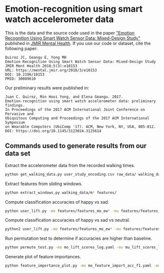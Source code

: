 # Emotion-recognition using smart watch accelerometer data

This is the data and the source code used in the paper ["Emotion Recognition Using Smart Watch Sensor Data: Mixed-Design Study"](http://doi.org/10.2196/10153) published in [JMIR Mental Health](https://mental.jmir.org/). If you use our code or dataset, cite the following paper: 

```
Quiroz JC, Geangu E, Yong MH
Emotion Recognition Using Smart Watch Sensor Data: Mixed-Design Study
JMIR Ment Health 2018;5(3):e10153
URL: https://mental.jmir.org/2018/3/e10153
DOI: 10.2196/10153
PMID: 30089610
```

Our preliminary results were published in:
```
Juan C. Quiroz, Min Hooi Yong, and Elena Geangu. 2017. 
Emotion-recognition using smart watch accelerometer data: preliminary findings. 
In Proceedings of the 2017 ACM International Joint Conference on Pervasive and 
Ubiquitous Computing and Proceedings of the 2017 ACM International Symposium 
on Wearable Computers (UbiComp '17). ACM, New York, NY, USA, 805-812. 
DOI: https://doi.org/10.1145/3123024.3125614
```

## Commands used to generate results from our data set

Extract the accelerometer data from the recorded walking times.
```bash
python get_walking_data.py user_study_encoding.csv raw_data/ walking_data/
```

Extract features from sliding windows.
```bash
python extract_windows.py walking_data/m* features/
```

Compute classification accuracies of happy vs sad.
```bash
python user_lift.py -mo features/features_mo_ew* -mu features/features_mu_ew* -mw features/features_mw_ew* -o acc_f1
```

Compute classification accuracies of happy vs sad vs neutral.
```bash
python2 user_lift.py -mo features/features_mo_ew* -mu features/features_mu_ew* -mw features/features_mw_ew* -o neutral --neutral
```

Run permutation test to determine if accuracies are higher than baseline.
```bash
python permute_test.py -mo mo_lift_scores_log.yaml -mu mu_lift_scores_log.yaml -mw mw_lift_scores_log.yaml
```

Generate plot of feature importances.
```bash
python feature_importance_plot.py -mo mo_feature_import_acc_f1.yaml -mu mu_feature_import_acc_f1.yaml -mw mw_feature_import_acc_f1.yaml
```
